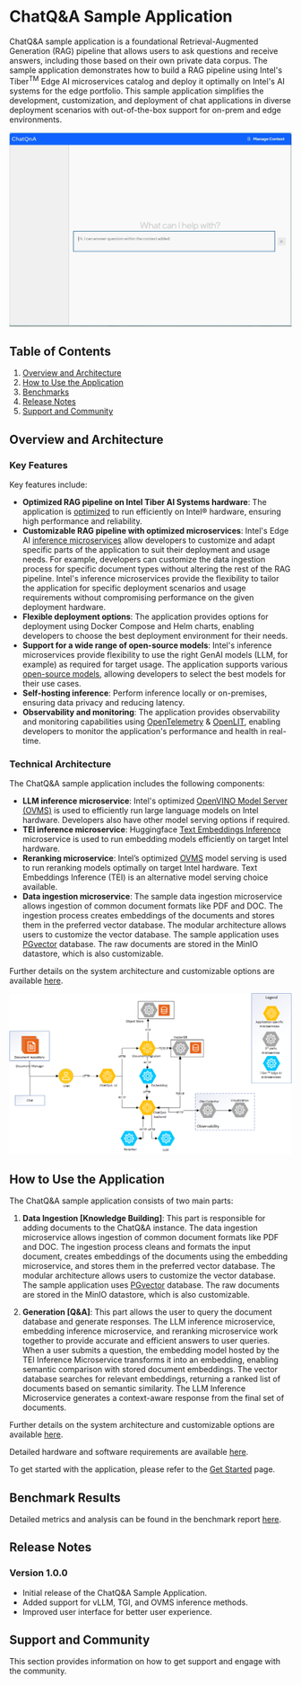 # ChatQ&A Sample Application

ChatQ&A sample application is a foundational Retrieval-Augmented Generation (RAG) pipeline that allows users to ask questions and receive answers, including those based on their own private data corpus. The sample application demonstrates how to build a RAG pipeline using Intel's Tiber<sup>TM</sup> Edge AI microservices catalog and deploy it optimally on Intel's AI systems for the edge portfolio. This sample application simplifies the development, customization, and deployment of chat applications in diverse deployment scenarios with out-of-the-box support for on-prem and edge environments.

![ChatQ&A web interface](./docs/images/ChatQnA_Webpage.png)

## Table of Contents
1. [Overview and Architecture](#overview-and-architecture)
2. [How to Use the Application](#how-to-use-the-application)
3. [Benchmarks](#benchmark-results)
4. [Release Notes](#release-notes)
5. [Support and Community](#support-and-community)

## Overview and Architecture

### Key Features

Key features include:

- **Optimized RAG pipeline on Intel Tiber AI Systems hardware**: The application is [optimized](./docs/benchmarks.md) to run efficiently on Intel® hardware, ensuring high performance and reliability.
- **Customizable RAG pipeline with optimized microservices**: Intel's Edge AI [inference microservices](https://github.com/intel-innersource/applications.ai.intel-gpt.generative-ai-components/tree/main/components) allow developers to customize and adapt specific parts of the application to suit their deployment and usage needs. For example, developers can customize the data ingestion process for specific document types without altering the rest of the RAG pipeline. Intel's inference microservices provide the flexibility to tailor the application for specific deployment scenarios and usage requirements without compromising performance on the given deployment hardware.
- **Flexible deployment options**: The application provides options for deployment using Docker Compose and Helm charts, enabling developers to choose the best deployment environment for their needs.
- **Support for a wide range of open-source models**: Intel's inference microservices provide flexibility to use the right GenAI models (LLM, for example) as required for target usage. The application supports various [open-source models](https://huggingface.co/OpenVINO), allowing developers to select the best models for their use cases.
- **Self-hosting inference**: Perform inference locally or on-premises, ensuring data privacy and reducing latency.
- **Observability and monitoring**: The application provides observability and monitoring capabilities using [OpenTelemetry](https://opentelemetry.io/) & [OpenLIT](https://github.com/openlit/openlit), enabling developers to monitor the application's performance and health in real-time.

### Technical Architecture
The ChatQ&A sample application includes the following components:

- **LLM inference microservice**: Intel's optimized [OpenVINO Model Server (OVMS)](https://github.com/openvinotoolkit/model_server) is used to efficiently run large language models on Intel hardware. Developers also have other model serving options if required.
- **TEI inference microservice**: Huggingface [Text Embeddings Inference](https://github.com/huggingface/text-embeddings-inference) microservice is used to run embedding models efficiently on target Intel hardware.
- **Reranking microservice**: Intel’s optimized [OVMS](https://github.com/openvinotoolkit/model_server) model serving is used to run reranking models optimally on target Intel hardware. Text Embeddings Inference (TEI) is an alternative model serving choice available.
- **Data ingestion microservice**: The sample data ingestion microservice allows ingestion of common document formats like PDF and DOC. The ingestion process creates embeddings of the documents and stores them in the preferred vector database. The modular architecture allows users to customize the vector database. The sample application uses [PGvector](https://github.com/pgvector/pgvector) database. The raw documents are stored in the MinIO datastore, which is also customizable.

Further details on the system architecture and customizable options are available [here](./docs/overview-architecture.md).

![System Architecture Diagram](./docs/images/TEAI_ChatQnA.png)

## How to Use the Application

The ChatQ&A sample application consists of two main parts:

1. **Data Ingestion [Knowledge Building]**: This part is responsible for adding documents to the ChatQ&A instance. The data ingestion microservice allows ingestion of common document formats like PDF and DOC. The ingestion process cleans and formats the input document, creates embeddings of the documents using the embedding microservice, and stores them in the preferred vector database. The modular architecture allows users to customize the vector database. The sample application uses [PGvector](https://github.com/pgvector/pgvector) database. The raw documents are stored in the MinIO datastore, which is also customizable.

2. **Generation [Q&A]**: This part allows the user to query the document database and generate responses. The LLM inference microservice, embedding inference microservice, and reranking microservice work together to provide accurate and efficient answers to user queries. When a user submits a question, the embedding model hosted by the TEI Inference Microservice transforms it into an embedding, enabling semantic comparison with stored document embeddings. The vector database searches for relevant embeddings, returning a ranked list of documents based on semantic similarity. The LLM Inference Microservice generates a context-aware response from the final set of documents.

Further details on the system architecture and customizable options are available [here](./docs/overview-architecture.md).

Detailed hardware and software requirements are available [here](./docs/system-requirements.md).

To get started with the application, please refer to the [Get Started](./docs/get-started.md) page.

## Benchmark Results
Detailed metrics and analysis can be found in the benchmark report [here](./docs/benchmarks.md).

## Release Notes

### Version 1.0.0
- Initial release of the ChatQ&A Sample Application.
- Added support for vLLM, TGI, and OVMS inference methods.
- Improved user interface for better user experience.

## Support and Community
This section provides information on how to get support and engage with the community.
